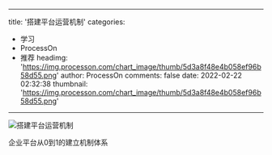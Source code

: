 
---
title: '搭建平台运营机制'
categories: 
 - 学习
 - ProcessOn
 - 推荐
headimg: 'https://img.processon.com/chart_image/thumb/5d3a8f48e4b058ef96b58d55.png'
author: ProcessOn
comments: false
date: 2022-02-22 02:32:38
thumbnail: 'https://img.processon.com/chart_image/thumb/5d3a8f48e4b058ef96b58d55.png'
---

<div>   
<img class="thumb" alt="搭建平台运营机制" src="https://img.processon.com/chart_image/thumb/5d3a8f48e4b058ef96b58d55.png" referrerpolicy="no-referrer">
<p>企业平台从0到1的建立机制体系</p>  
</div>
            